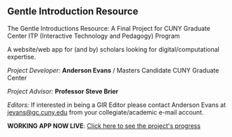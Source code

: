 
Gentle Introduction Resource
------------------------------------------------------------------------------
The Gentle Introductions Resource: A Final Project for CUNY Graduate Center ITP (Interactive Technology and Pedagogy) Program  

A website/web app for (and by) scholars looking for digital/computational expertise.  

*Project Developer:*  **Anderson Evans** / Masters Candidate CUNY Graduate Center  

*Project Advisor:*  **Professor Steve Brier**  

*Editors:*  If interested in being a GIR Editor please contact Anderson Evans at jevans@gc.cuny.edu from your collegiate/academic e-mail account.  

**WORKING APP NOW LIVE**: [Click here to see the project's progress](http://agile-badlands-7324.herokuapp.com/)



